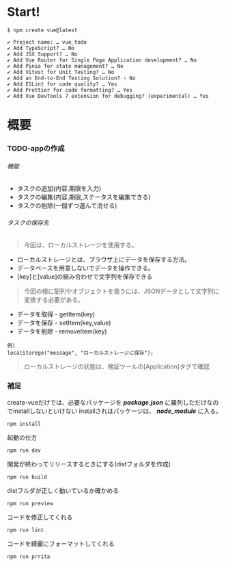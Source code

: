 # Start!
``` bash:bash
$ npm create vue@latest

✔ Project name: … vue_todo
✔ Add TypeScript? … No 
✔ Add JSX Support? … No 
✔ Add Vue Router for Single Page Application development? … No 
✔ Add Pinia for state management? … No 
✔ Add Vitest for Unit Testing? … No 
✔ Add an End-to-End Testing Solution? › No
✔ Add ESLint for code quality? … Yes
✔ Add Prettier for code formatting? … Yes
✔ Add Vue DevTools 7 extension for debugging? (experimental) … Yes
```


# 概要
### TODO-appの作成
###### 機能
* タスクの追加(内容,期限を入力)
* タスクの編集(内容,期限,ステータスを編集できる)
* タスクの削除(一個ずつ選んで消せる)

###### タスクの保存先
> 今回は、ローカルストレージを使用する。
* ローカルストレージとは、ブラウザ上にデータを保存する方法。
* データベースを用意しないでデータを操作できる。
* [key]と[value]の組み合わせで文字列を保存できる
> 今回の様に配列やオブジェクトを扱うには、JSONデータとして文字列に変換する必要がある。

* データを取得 - getItem(key)
* データを保存 - setItem(key,value)
* データを削除 - removeItem(key)
```
例)
localStorege("message", "ローカルストレージに保存");
```
> ローカルストレージの状態は、検証ツールの[Application]タグで確認


### 補足
create-vueだけでは、必要なパッケージを ***package.json*** に羅列しただけなのでinstallしないといけない
installされはパッケージは、 ***node_module*** に入る。
```
npm install
```
起動の仕方
```
npm run dev
```
開発が終わってリリースするときにする(distフォルダを作成)
```
npm run build
```
distフルダが正しく動いているか確かめる
```
npm run preview
```

コードを修正してくれる
```
npm run lint
```
コードを綺麗にフォーマットしてくれる
```
npm run prrita
```



